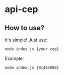 # api-cep

## How to use?

It's simple! Just use:

```
node index.js {your cep}
```

Example:

```
node index.js {01445000}
```